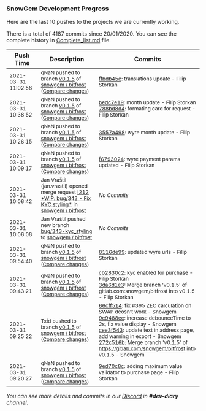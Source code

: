 
### SnowGem Development Progress

Here are the last 10 pushes to the projects we are currently working.

There is a total of 4187 commits since 20/01/2020. You can see the complete history in
 [Complete_list.md](Complete_list.md) file.

| Push Time | Description | Commits |
| --- | --- | --- |
| <sub>2021-03-31 11:02:58</sub> | <sub>qNaN pushed to branch [v0\.1\.5](https://gitlab.com/snowgem/bitfrost/commits/v0.1.5) of [snowgem / bitfrost](https://gitlab.com/snowgem/bitfrost) ([Compare changes](https://gitlab.com/snowgem/bitfrost/compare/788bd8d40a94bd87fb11ea6797dcac9a37269994...ffbdb45eb90191f9ab2142f08186b8779762b96b))</sub> | <sub>[ffbdb45e](https://gitlab.com/snowgem/bitfrost/-/commit/ffbdb45eb90191f9ab2142f08186b8779762b96b): translations update - Filip Storkan</sub> |
| <sub>2021-03-31 10:38:52</sub> | <sub>qNaN pushed to branch [v0\.1\.5](https://gitlab.com/snowgem/bitfrost/commits/v0.1.5) of [snowgem / bitfrost](https://gitlab.com/snowgem/bitfrost) ([Compare changes](https://gitlab.com/snowgem/bitfrost/compare/3557a498145ecf077c0ef3eea02824171056b322...788bd8d40a94bd87fb11ea6797dcac9a37269994))</sub> | <sub>[bedc7e19](https://gitlab.com/snowgem/bitfrost/-/commit/bedc7e19321c4ee06d13102de27d7a8bfce68d42): month update - Filip Storkan<br>[788bd8d4](https://gitlab.com/snowgem/bitfrost/-/commit/788bd8d40a94bd87fb11ea6797dcac9a37269994): formating card for request - Filip Storkan</sub> |
| <sub>2021-03-31 10:26:15</sub> | <sub>qNaN pushed to branch [v0\.1\.5](https://gitlab.com/snowgem/bitfrost/commits/v0.1.5) of [snowgem / bitfrost](https://gitlab.com/snowgem/bitfrost) ([Compare changes](https://gitlab.com/snowgem/bitfrost/compare/f679302428607aeb540d1fb5c2fe4b885d35910f...3557a498145ecf077c0ef3eea02824171056b322))</sub> | <sub>[3557a498](https://gitlab.com/snowgem/bitfrost/-/commit/3557a498145ecf077c0ef3eea02824171056b322): wyre month update - Filip Storkan</sub> |
| <sub>2021-03-31 10:09:17</sub> | <sub>qNaN pushed to branch [v0\.1\.5](https://gitlab.com/snowgem/bitfrost/commits/v0.1.5) of [snowgem / bitfrost](https://gitlab.com/snowgem/bitfrost) ([Compare changes](https://gitlab.com/snowgem/bitfrost/compare/8116de9941af60948e1de18c90c1abda6b1508d9...f679302428607aeb540d1fb5c2fe4b885d35910f))</sub> | <sub>[f6793024](https://gitlab.com/snowgem/bitfrost/-/commit/f679302428607aeb540d1fb5c2fe4b885d35910f): wyre payment params updated - Filip Storkan</sub> |
| <sub>2021-03-31 10:06:42</sub> | <sub>Jan Vraštil (jan.vrastil) opened merge request [\!212 \*WIP: bug/343 \- Fix KYC styling\*](https://gitlab.com/snowgem/bitfrost/-/merge_requests/212) in [snowgem / bitfrost](https://gitlab.com/snowgem/bitfrost)</sub> | <sub>_No Commits_</sub> |
| <sub>2021-03-31 10:06:08</sub> | <sub>Jan Vraštil pushed new branch [bug/343\-kyc\_styling](https://gitlab.com/snowgem/bitfrost/commits/bug/343-kyc_styling) to [snowgem / bitfrost](https://gitlab.com/snowgem/bitfrost)</sub> | <sub>_No Commits_</sub> |
| <sub>2021-03-31 09:54:40</sub> | <sub>qNaN pushed to branch [v0\.1\.5](https://gitlab.com/snowgem/bitfrost/commits/v0.1.5) of [snowgem / bitfrost](https://gitlab.com/snowgem/bitfrost) ([Compare changes](https://gitlab.com/snowgem/bitfrost/compare/3da6d1e333123cd22c2677a4157699d88db8722e...8116de9941af60948e1de18c90c1abda6b1508d9))</sub> | <sub>[8116de99](https://gitlab.com/snowgem/bitfrost/-/commit/8116de9941af60948e1de18c90c1abda6b1508d9): updated wyre urls - Filip Storkan</sub> |
| <sub>2021-03-31 09:43:21</sub> | <sub>qNaN pushed to branch [v0\.1\.5](https://gitlab.com/snowgem/bitfrost/commits/v0.1.5) of [snowgem / bitfrost](https://gitlab.com/snowgem/bitfrost) ([Compare changes](https://gitlab.com/snowgem/bitfrost/compare/272c516bff26a7f6387399930b92a2fcf307190c...3da6d1e333123cd22c2677a4157699d88db8722e))</sub> | <sub>[cb2830c2](https://gitlab.com/snowgem/bitfrost/-/commit/cb2830c245b4cc2c7634fd908f6afb3fed103857): kyc enabled for purchase - Filip Storkan<br>[3da6d1e3](https://gitlab.com/snowgem/bitfrost/-/commit/3da6d1e333123cd22c2677a4157699d88db8722e): Merge branch 'v0.1.5' of gitlab.com:snowgem/bitfrost into v0.1.5 - Filip Storkan</sub> |
| <sub>2021-03-31 09:25:22</sub> | <sub>Txid pushed to branch [v0\.1\.5](https://gitlab.com/snowgem/bitfrost/commits/v0.1.5) of [snowgem / bitfrost](https://gitlab.com/snowgem/bitfrost) ([Compare changes](https://gitlab.com/snowgem/bitfrost/compare/9ed70c8cc3416f3e0314673dd09a9548a88c81bf...272c516bff26a7f6387399930b92a2fcf307190c))</sub> | <sub>[66cff514](https://gitlab.com/snowgem/bitfrost/-/commit/66cff514ce21e1219fc5f4cdeefacfdc26200781): fix #395 ZEC calculation on SWAP deosn't work - Snowgem<br>[9c9488ec](https://gitlab.com/snowgem/bitfrost/-/commit/9c9488ecc4a98a6ae4ebfa9ac9a854b7b06db231): increase debounceTime to 2s, fix value display - Snowgem<br>[cee3f543](https://gitlab.com/snowgem/bitfrost/-/commit/cee3f543b00a38ae71a07ae8d811ebfd3bbb5da0): update text in address page, add warning in export - Snowgem<br>[272c516b](https://gitlab.com/snowgem/bitfrost/-/commit/272c516bff26a7f6387399930b92a2fcf307190c): Merge branch 'v0.1.5' of https://gitlab.com/snowgem/bitfrost into v0.1.5 - Snowgem</sub> |
| <sub>2021-03-31 09:20:27</sub> | <sub>qNaN pushed to branch [v0\.1\.5](https://gitlab.com/snowgem/bitfrost/commits/v0.1.5) of [snowgem / bitfrost](https://gitlab.com/snowgem/bitfrost) ([Compare changes](https://gitlab.com/snowgem/bitfrost/compare/9a5e3752f46b67c3a0b5b47fa85eaeab8a4c657b...9ed70c8cc3416f3e0314673dd09a9548a88c81bf))</sub> | <sub>[9ed70c8c](https://gitlab.com/snowgem/bitfrost/-/commit/9ed70c8cc3416f3e0314673dd09a9548a88c81bf): adding maximum value validator to purchase page - Filip Storkan</sub> |

_You can see more details and commits in our [Discord](https://discord.gg/zumGnbg) in **#dev-diary** channel._
